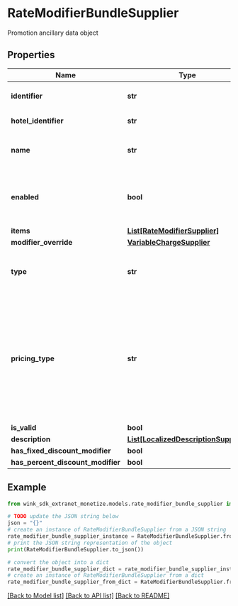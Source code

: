 # RateModifierBundleSupplier

Promotion ancillary data object

## Properties

Name | Type | Description | Notes
------------ | ------------- | ------------- | -------------
**identifier** | **str** | Unique record identifier | 
**hotel_identifier** | **str** | Hotel identifier. | 
**name** | **str** | Internal name of promotion ancillary. | 
**enabled** | **bool** | Whether this promotion ancillary is enabled or not. | [default to True]
**items** | [**List[RateModifierSupplier]**](RateModifierSupplier.md) |  | 
**modifier_override** | [**VariableChargeSupplier**](VariableChargeSupplier.md) |  | [optional] 
**type** | **str** | Required if manual override modifier is not null | [optional] 
**pricing_type** | **str** | Determines whether this discount should be applied per night, per stay or per person - per night; Required if amount override is not null | [optional] 
**is_valid** | **bool** |  | [optional] 
**description** | [**List[LocalizedDescriptionSupplier]**](LocalizedDescriptionSupplier.md) |  | [optional] 
**has_fixed_discount_modifier** | **bool** |  | [optional] 
**has_percent_discount_modifier** | **bool** |  | [optional] 

## Example

```python
from wink_sdk_extranet_monetize.models.rate_modifier_bundle_supplier import RateModifierBundleSupplier

# TODO update the JSON string below
json = "{}"
# create an instance of RateModifierBundleSupplier from a JSON string
rate_modifier_bundle_supplier_instance = RateModifierBundleSupplier.from_json(json)
# print the JSON string representation of the object
print(RateModifierBundleSupplier.to_json())

# convert the object into a dict
rate_modifier_bundle_supplier_dict = rate_modifier_bundle_supplier_instance.to_dict()
# create an instance of RateModifierBundleSupplier from a dict
rate_modifier_bundle_supplier_from_dict = RateModifierBundleSupplier.from_dict(rate_modifier_bundle_supplier_dict)
```
[[Back to Model list]](../README.md#documentation-for-models) [[Back to API list]](../README.md#documentation-for-api-endpoints) [[Back to README]](../README.md)


